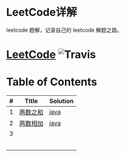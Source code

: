 # LeetCode详解

leetcode 题解，记录自己的 leetcode 解题之路。

# [LeetCode](https://leetcode-cn.com/) ![Travis](http://markdown.xiaonainiu.top/img/68747470733a2f2f696d672e736869656c64732e696f2f62616467652f6c616e67756167652d4a6176612d79656c6c6f772e737667)

# Table of Contents

| #    | Title                                                        | Solution                                                     |
| :--- | ------------------------------------------------------------ | ------------------------------------------------------------ |
| 1    | [两数之和](https://leetcode-cn.com/problems/two-sum/)        | [java](https://github.com/Dynamicboboo/LeetCode/blob/master/cn/%5B1%5D%E4%B8%A4%E6%95%B0%E4%B9%8B%E5%92%8C.java) |
| 2    | [两数相加](https://leetcode-cn.com/problems/add-two-numbers/) | [java]([https://github.com/Dynamicboboo/LeetCode/blob/master/cn/%5B2%5D%E4%B8%A4%E6%95%B0%E7%9B%B8%E5%8A%A0.java](https://github.com/Dynamicboboo/LeetCode/blob/master/cn/[2]两数相加.java)) |
| 3    |                                                              |                                                              |
|      |                                                              |                                                              |
|      |                                                              |                                                              |
|      |                                                              |                                                              |
|      |                                                              |                                                              |
|      |                                                              |                                                              |

